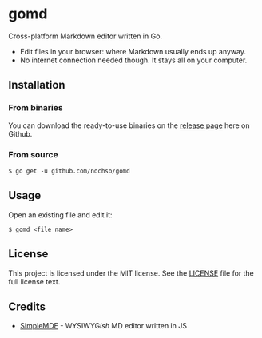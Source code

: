 # gomd
Cross-platform Markdown editor written in Go.

- Edit files in your browser: where Markdown usually ends up anyway.
- No internet connection needed though. It stays all on your computer.

## Installation
### From binaries
You can download the ready-to-use binaries on the [release page](https://github.com/nochso/gomd/releases) here on Github.

### From source
    $ go get -u github.com/nochso/gomd

## Usage
Open an existing file and edit it:

    $ gomd <file name>

## License
This project is licensed under the MIT license. See the [LICENSE](LICENSE.md) file for the full license text.

## Credits
* [SimpleMDE](https://github.com/NextStepWebs/simplemde-markdown-editor) - WYSIWYG*ish* MD editor written in JS
